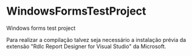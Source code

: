 # WindowsFormsTestProject
Windows forms test project

Para realizar a compilação talvez seja necessário a instalação prévia da extensão "Rdlc Report Designer for Visual Studio" da Microsoft.
